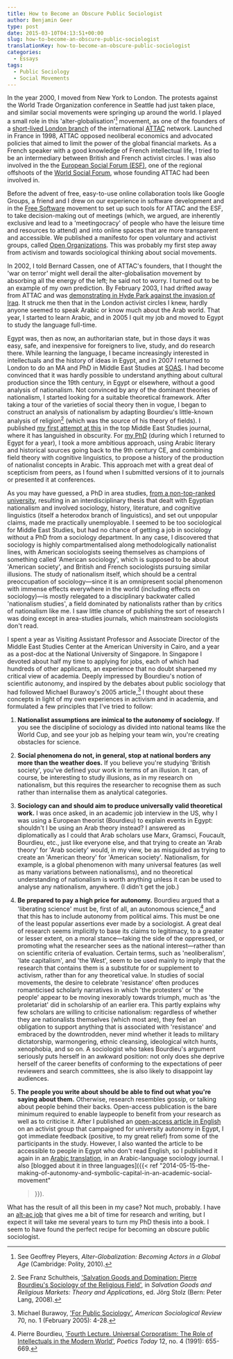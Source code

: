 ```yaml
---
title: How to Become an Obscure Public Sociologist
author: Benjamin Geer
type: post
date: 2015-03-10T04:13:51+00:00
slug: how-to-become-an-obscure-public-sociologist
translationKey: how-to-become-an-obscure-public-sociologist
categories:
  - Essays
tags:
  - Public Sociology
  - Social Movements
---
```


In the year 2000, I moved from New York to London. The protests
against the World Trade Organization conference in Seattle had just
taken place, and similar social movements were springing up around the
world. I played a small role in this 'alter-globalisation'[^1] movement,
as one of the founders of a [short-lived London
branch](http://web.archive.org/web/20020805164825/http://www.attac.org.uk/attac/html/index.vm)
of the international [ATTAC](http://www.attac.org) network. Launched in
France in 1998, ATTAC opposed neoliberal economics and advocated
policies that aimed to limit the power of the global financial
markets. As a French speaker with a good knowledge of French
intellectual life, I tried to be an intermediary between British and
French activist circles. I was also involved in the the [European
Social Forum (ESF)](http://www.fse-esf.org/), one of the regional
offshoots of the [World Social
Forum](http://en.wikipedia.org/wiki/World_Social_Forum), whose
founding ATTAC had been involved in.

Before the advent of free, easy-to-use online collaboration tools like
Google Groups, a friend and I drew on our experience in software
development and in the [Free
Software](https://www.gnu.org/philosophy/free-sw.html) movement to set
up such tools for ATTAC and the ESF, to take decision-making out of
meetings (which, we argued, are inherently exclusive and lead to a
'meetingocracy' of people who have the leisure time and resources to
attend) and into online spaces that are more transparent and
accessible. We published a manifesto for open voluntary and activist
groups, called [Open
Organizations](https://web.archive.org/web/20100609184512/http://www.open-organizations.org/view/Main/WebHome). This
was probably my first step away from activism and towards sociological
thinking about social movements.

In 2002, I told Bernard Cassen, one of ATTAC's founders, that I
thought the 'war on terror' might well derail the alter-globalisation
movement by absorbing all the energy of the left; he said not to
worry. I turned out to be an example of my own prediction. By February
2003, I had drifted away from ATTAC and was [demonstrating in Hyde
Park against the invasion of
Iraq](http://news.bbc.co.uk/2/hi/uk_news/2765041.stm). It struck me
then that in the London activist circles I knew, hardly anyone seemed
to speak Arabic or know much about the Arab world. That year, I
started to learn Arabic, and in 2005 I quit my job and moved to Egypt
to study the language full-time.

Egypt was, then as now, an authoritarian state, but in those days it
was easy, safe, and inexpensive for foreigners to live, study, and do
research there. While learning the language, I became increasingly
interested in intellectuals and the history of ideas in Egypt, and in
2007 I returned to London to do an MA and PhD in Middle East Studies
at [SOAS](http://www.soas.ac.uk). I had become convinced that it was
hardly possible to understand anything about cultural production since
the 19th century, in Egypt or elsewhere, without a good analysis of
nationalism. Not convinced by any of the dominant theories of
nationalism, I started looking for a suitable theoretical
framework. After taking a tour of the varieties of social theory then
in vogue, I began to construct an analysis of nationalism by adapting
Bourdieu's little-known analysis of religion[^2] (which was the source of
his theory of fields). I published [my first attempt at
this](https://edoc.unibas.ch/61094/) in the top Middle East Studies
journal, where it has languished in obscurity. For [my
PhD](https://eprints.soas.ac.uk/13185/) (during which I returned to
Egypt for a year), I took a more ambitious approach, using Arabic
literary and historical sources going back to the 9th century CE, and
combining field theory with cognitive linguistics, to propose a
history of the production of nationalist concepts in Arabic. This
approach met with a great deal of scepticism from peers, as I found
when I submitted versions of it to journals or presented it at
conferences.

As you may have guessed, a PhD in area studies, [from a non-top-ranked
university](https://chroniclevitae.com/news/929-academia-s-1-percent),
resulting in an interdisciplinary thesis that dealt with Egyptian
nationalism and involved sociology, history, literature, and cognitive
linguistics (itself a heterodox branch of linguistics), and set out
unpopular claims, made me practically unemployable. I seemed to be too
sociological for Middle East Studies, but had no chance of getting a
job in sociology without a PhD from a sociology department. In any
case, I discovered that sociology is highly compartmentalised along
methodologically nationalist lines, with American sociologists seeing
themselves as champions of something called 'American sociology',
which is supposed to be about 'American society', and British and
French sociologists pursuing similar illusions. The study of
nationalism itself, which should be a central preoccupation of
sociology&mdash;since it is an omnipresent social phenomenon with
immense effects everywhere in the world (including effects on
sociology)&mdash;is mostly relegated to a disciplinary backwater
called 'nationalism studies', a field dominated by nationalists rather
than by critics of nationalism like me. I saw little chance of
publishing the sort of research I was doing except in area-studies
journals, which mainstream sociologists don't read.

I spent a year as Visiting Assistant Professor and Associate Director
of the Middle East Studies Center at the American University in Cairo,
and a year as a post-doc at the National University of Singapore. In
Singapore I devoted about half my time to applying for jobs, each of
which had hundreds of other applicants, an experience that no doubt
sharpened my critical view of academia. Deeply impressed by Bourdieu's
notion of scientific autonomy, and inspired by the debates about
public sociology that had followed Michael Burawoy's 2005 article,[^3] I
thought about these concepts in light of my own experiences in
activism and in academia, and formulated a few principles that I've
tried to follow:

  1. **Nationalist assumptions are inimical to the autonomy of
     sociology.** If you see the discipline of sociology as divided
     into national teams like the World Cup, and see your job as
     helping your team win, you're creating obstacles for science.
	 
  2. **Social phenomena do not, in general, stop at national borders
     any more than the weather does.** If you believe you're studying
     'British society', you've defined your work in terms of an
     illusion. It can, of course, be interesting to study illusions,
     as in my research on nationalism, but this requires the
     researcher to recognise them as such rather than internalise them
     as analytical categories.
	 
  3. **Sociology can and should aim to produce universally valid
     theoretical work.** I was once asked, in an academic job
     interview in the US, why I was using a European theorist
     (Bourdieu) to explain events in Egypt: shouldn't I be using an
     Arab theory instead? I answered as diplomatically as I could that
     Arab scholars use Marx, Gramsci, Foucault, Bourdieu, etc., just
     like everyone else, and that trying to create an 'Arab theory'
     for 'Arab society' would, in my view, be as misguided as trying
     to create an 'American theory' for 'American
     society'. Nationalism, for example, is a global phenomenon with
     many universal features (as well as many variations between
     nationalisms), and no theoretical understanding of nationalism is
     worth anything unless it can be used to analyse any nationalism,
     anywhere. (I didn't get the job.)
	 
  4. **Be prepared to pay a high price for autonomy.** Bourdieu argued
     that a 'liberating science' must be, first of all, an autonomous
     science,[^4] and that this has to include autonomy from political
     aims. This must be one of the least popular assertions ever made
     by a sociologist. A great deal of research seems implicitly to
     base its claims to legitimacy, to a greater or lesser extent, on
     a moral stance&mdash;taking the side of the oppressed, or
     promoting what the researcher sees as the national
     interest&mdash;rather than on scientific criteria of
     evaluation. Certain terms, such as 'neoliberalism', 'late
     capitalism', and 'the West', seem to be used mainly to imply that
     the research that contains them is a substitute for or supplement
     to activism, rather than for any theoretical value. In studies of
     social movements, the desire to celebrate 'resistance' often
     produces romanticised scholarly narratives in which 'the
     protesters' or 'the people' appear to be moving inexorably
     towards triumph, much as 'the proletariat' did in scholarship of
     an earlier era. This partly explains why few scholars are willing
     to criticise nationalism: regardless of whether they are
     nationalists themselves (which most are), they feel an obligation
     to support anything that is associated with 'resistance' and
     embraced by the downtrodden, never mind whether it leads to
     military dictatorship, warmongering, ethnic cleansing,
     ideological witch hunts, xenophobia, and so on. A sociologist who
     takes Bourdieu's argument seriously puts herself in an awkward
     position: not only does she deprive herself of the career
     benefits of conforming to the expectations of peer reviewers and
     search committees, she is also likely to disappoint lay
     audiences.
	 
  5. **The people you write about should be able to find out what
     you're saying about them.** Otherwise, research resembles gossip,
     or talking about people behind their backs. Open-access
     publication is the bare minimum required to enable laypeople to
     benefit from your research as well as to criticise it. After I
     published an [open-access article in
     English](https://doi.org/10.4000/ejts.4780) on an activist group
     that campaigned for university autonomy in Egypt, I got immediate
     feedback (positive, to my great relief) from some of the
     participants in the study. However, I also wanted the article to
     be accessible to people in Egypt who don't read English, so I
     published it again in an [Arabic
     translation](https://edoc.unibas.ch/61091/), in an
     Arabic-language sociology journal. I also [blogged about it in
     three languages]({{< ref
     "2014-05-15-the-making-of-autonomy-and-symbolic-capital-in-an-academic-social-movement"
     >}}).
	 
What has the result of all this been in my case? Not much, probably. I
have an [alt-ac
job](http://sociologicalimagination.org/archives/17966) that gives me
a bit of time for research and writing, but I expect it will take me
several years to turn my PhD thesis into a book. I seem to have found
the perfect recipe for becoming an obscure public sociologist.

[^1]: See Geoffrey Pleyers, _Alter-Globalization: Becoming Actors in a
Global Age_ (Cambridge: Polity, 2010).

[^2]: See Franz Schultheis, ['Salvation Goods and Domination: Pierre
Bourdieu's Sociology of the Religious
Field'](https://www.alexandria.unisg.ch/publications/42236), in
_Salvation Goods and Religious Markets: Theory and Applications_,
ed. Jörg Stolz (Bern: Peter Lang, 2008).

[^3]: Michael Burawoy, ['For Public
Sociology'](http://burawoy.berkeley.edu/Public%20Sociology,%20Live/Burawoy.pdf),
_American Sociological Review_ 70, no. 1 (February 2005): 4-28.

[^4]: Pierre Bourdieu, ['Fourth Lecture. Universal Corporatism: The
Role of Intellectuals in the Modern
World'](https://www.jstor.org/stable/1772708), _Poetics Today_ 12,
no. 4 (1991): 655-669.
